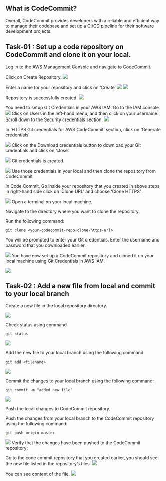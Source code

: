 ## What is CodeCommit?

Overall, CodeCommit provides developers with a reliable and efficient way to manage their codebase and set up a CI/CD pipeline for their software development projects.


## Task-01 : Set up a code repository on CodeCommit and clone it on your local.


Log in to the AWS Management Console and navigate to CodeCommit.

Click on Create Repository.
![](https://github.com/smitwaman/aws-pipeline-demo/blob/main/images/Part-1/17114421333049127667631684455305.jpg)

Enter a name for your repository and click on ‘Create’
![](https://github.com/smitwaman/aws-pipeline-demo/blob/main/images/Part-1/17114421472736142380584481669075.jpg)
![](https://github.com/smitwaman/aws-pipeline-demo/blob/main/images/Part-1/17114421619747248613192802958925.jpg)


Repository is successfully created.
![](https://github.com/smitwaman/aws-pipeline-demo/blob/main/images/Part-1/17114421719164887670126854897603.jpg)

You need to setup Git Credentials in your AWS IAM.
Go to the IAM console
![](https://github.com/smitwaman/aws-pipeline-demo/blob/main/images/Part-1/17114421814297370581318621414267.jpg)
Click on Users in the left-hand menu, and then click on your username.
Scroll down to the Security credentials section.
![](https://github.com/smitwaman/aws-pipeline-demo/blob/main/images/Part-1/17114421922654049310732604512426.jpg)

In ‘HTTPS Git credentials for AWS CodeCommit’ section, click on ‘Generate credentials’

![](https://github.com/smitwaman/aws-pipeline-demo/blob/main/images/Part-1/17114422150461634421286555925973.jpg)
Click on the Download credentials button to download your Git credentials and click on ‘close’.

![](https://github.com/smitwaman/aws-pipeline-demo/blob/main/images/Part-1/17114422274747054284241599923289.jpg)
Git credentials is created.

![](https://github.com/smitwaman/aws-pipeline-demo/blob/main/images/Part-1/17114422484606893200580683051067.jpg)
Use those credentials in your local and then clone the repository from CodeCommit

In Code Commit, Go inside your repository that you created in above steps, in right-hand side click on ‘Clone URL’ and choose ‘Clone HTTPS’.

![](https://github.com/smitwaman/aws-pipeline-demo/blob/main/images/Part-1/17114422884498673032346891211904.jpg)
Open a terminal on your local machine.

Navigate to the directory where you want to clone the repository.

Run the following command:
```
git clone <your-codecommit-repo-clone-https-url>

```
You will be prompted to enter your Git credentials. Enter the username and password that you downloaded earlier.

![](https://github.com/smitwaman/aws-pipeline-demo/blob/main/images/Part-1/17114423006958393725100909271482.jpg)
You have now set up a CodeCommit repository and cloned it on your local machine using Git Credentials in AWS IAM.

![](https://github.com/smitwaman/aws-pipeline-demo/blob/main/images/Part-1/17114423127588713896442539460599.jpg)

## Task-02 : Add a new file from local and commit to your local branch

Create a new file in the local repository directory.

![](
https://github.com/smitwaman/aws-pipeline-demo/blob/main/images/images/17114520181045940416386530328758.jpg)

Check status using command 

```git status```

![](
https://github.com/smitwaman/aws-pipeline-demo/blob/main/images/images/17114520280932298130353837620251.jpg)

Add the new file to your local branch using the following command:

```
git add <filename>
```
![](
https://github.com/smitwaman/aws-pipeline-demo/blob/main/images/images/17114520362126277315065496932400.jpg)

Commit the changes to your local branch using the following command:
```
git commit -m "added new file"
```
![](
https://github.com/smitwaman/aws-pipeline-demo/blob/main/images/images/17114520427632978915340616696705.jpg)

Push the local changes to CodeCommit repository.

Push the changes from your local branch to the CodeCommit repository using the following command:
```
git push origin master
```
![](https://github.com/smitwaman/aws-pipeline-demo/blob/main/images/images/17114520503233092122354037925053.jpg)
Verify that the changes have been pushed to the CodeCommit repository:

Go to the code commit repository that you created earlier, you should see the new file listed in the repository’s files.
![](https://github.com/smitwaman/aws-pipeline-demo/blob/main/images/images/17114520567878882558560591652366.jpg)

You can see content of the file.
![](https://github.com/smitwaman/aws-pipeline-demo/blob/main/images/images/17114520635432228890935110674166.jpg)



